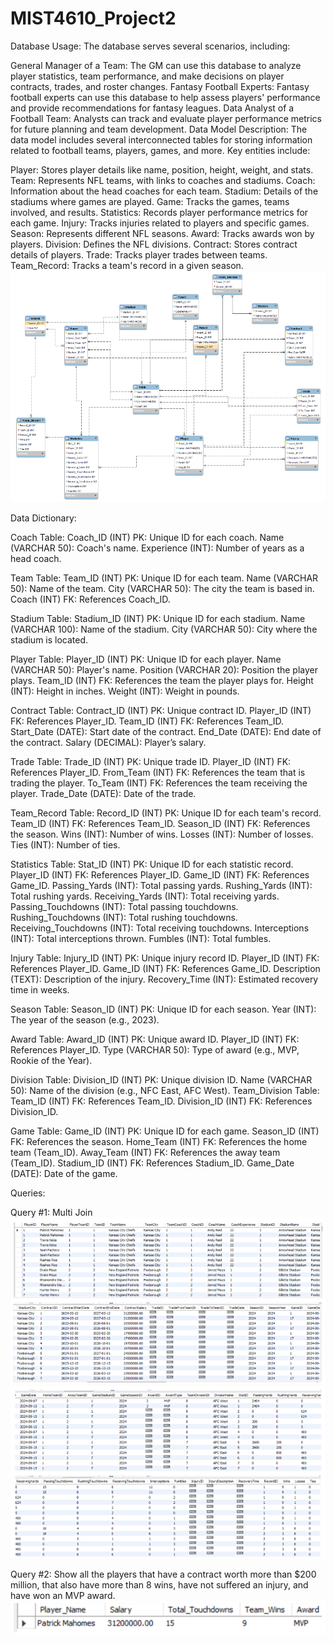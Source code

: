 # MIST4610_Project2

Database Usage:
The database serves several scenarios, including:

General Manager of a Team: The GM can use this database to analyze player statistics, team performance, and make decisions on player contracts, trades, and roster changes.
Fantasy Football Experts: Fantasy football experts can use this database to help assess players' performance and provide recommendations for fantasy leagues.
Data Analyst of a Football Team: Analysts can track and evaluate player performance metrics for future planning and team development.
Data Model Description:
The data model includes several interconnected tables for storing information related to football teams, players, games, and more. Key entities include:

Player: Stores player details like name, position, height, weight, and stats.
Team: Represents NFL teams, with links to coaches and stadiums.
Coach: Information about the head coaches for each team.
Stadium: Details of the stadiums where games are played.
Game: Tracks the games, teams involved, and results.
Statistics: Records player performance metrics for each game.
Injury: Tracks injuries related to players and specific games.
Season: Represents different NFL seasons.
Award: Tracks awards won by players.
Division: Defines the NFL divisions.
Contract: Stores contract details of players.
Trade: Tracks player trades between teams.
Team_Record: Tracks a team's record in a given season.
![Alt text](https://github.com/cacolquitt/MIST4610_Project2/raw/main/Data%20Model.png?raw=true)

Data Dictionary:

Coach Table:
  Coach_ID (INT) PK: Unique ID for each coach.
  Name (VARCHAR 50): Coach's name.
  Experience (INT): Number of years as a head coach.

Team Table:
  Team_ID (INT) PK: Unique ID for each team.
  Name (VARCHAR 50): Name of the team.
  City (VARCHAR 50): The city the team is based in.
  Coach (INT) FK: References Coach_ID.

Stadium Table:
  Stadium_ID (INT) PK: Unique ID for each stadium.
  Name (VARCHAR 100): Name of the stadium.
  City (VARCHAR 50): City where the stadium is located.

Player Table:
  Player_ID (INT) PK: Unique ID for each player.
  Name (VARCHAR 50): Player's name.
  Position (VARCHAR 20): Position the player plays.
  Team_ID (INT) FK: References the team the player plays for.
  Height (INT): Height in inches.
  Weight (INT): Weight in pounds.

Contract Table:
  Contract_ID (INT) PK: Unique contract ID.
  Player_ID (INT) FK: References Player_ID.
  Team_ID (INT) FK: References Team_ID.
  Start_Date (DATE): Start date of the contract.
  End_Date (DATE): End date of the contract.
  Salary (DECIMAL): Player’s salary.

Trade Table:
  Trade_ID (INT) PK: Unique trade ID.
  Player_ID (INT) FK: References Player_ID.
  From_Team (INT) FK: References the team that is trading the player.
  To_Team (INT) FK: References the team receiving the player.
  Trade_Date (DATE): Date of the trade.

Team_Record Table:
  Record_ID (INT) PK: Unique ID for each team's record.
  Team_ID (INT) FK: References Team_ID.
  Season_ID (INT) FK: References the season.
  Wins (INT): Number of wins.
  Losses (INT): Number of losses.
  Ties (INT): Number of ties.

Statistics Table:
  Stat_ID (INT) PK: Unique ID for each statistic record.
  Player_ID (INT) FK: References Player_ID.
  Game_ID (INT) FK: References Game_ID.
  Passing_Yards (INT): Total passing yards.
  Rushing_Yards (INT): Total rushing yards.
  Receiving_Yards (INT): Total receiving yards.
  Passing_Touchdowns (INT): Total passing touchdowns.
  Rushing_Touchdowns (INT): Total rushing touchdowns.
  Receiving_Touchdowns (INT): Total receiving touchdowns.
  Interceptions (INT): Total interceptions thrown.
  Fumbles (INT): Total fumbles.

Injury Table:
  Injury_ID (INT) PK: Unique injury record ID.
  Player_ID (INT) FK: References Player_ID.
  Game_ID (INT) FK: References Game_ID.
  Description (TEXT): Description of the injury.
  Recovery_Time (INT): Estimated recovery time in weeks.

Season Table:
  Season_ID (INT) PK: Unique ID for each season.
  Year (INT): The year of the season (e.g., 2023).

Award Table:
  Award_ID (INT) PK: Unique award ID.
  Player_ID (INT) FK: References Player_ID.
  Type (VARCHAR 50): Type of award (e.g., MVP, Rookie of the Year).

Division Table:
  Division_ID (INT) PK: Unique division ID.
  Name (VARCHAR 50): Name of the division (e.g., NFC East, AFC West).
  Team_Division Table:
  Team_ID (INT) FK: References Team_ID.
  Division_ID (INT) FK: References Division_ID.

Game Table:
  Game_ID (INT) PK: Unique ID for each game.
  Season_ID (INT) FK: References the season.
  Home_Team (INT) FK: References the home team (Team_ID).
  Away_Team (INT) FK: References the away team (Team_ID).
  Stadium_ID (INT) FK: References Stadium_ID.
  Game_Date (DATE): Date of the game.

Queries:

Query #1: Multi Join
![Alt text](https://github.com/cacolquitt/MIST4610_Project2/blob/main/Query%201%20(2).png?raw=true)
![Alt text](https://github.com/cacolquitt/MIST4610_Project2/blob/main/Query%201.png?raw=true)

Query #2: Show all the players that have a contract worth more than $200 million, that also have more than 8 wins, have not suffered an injury, and have won an MVP award.
![Alt text](https://github.com/cacolquitt/MIST4610_Project2/blob/main/Query%202.png?raw=true)
